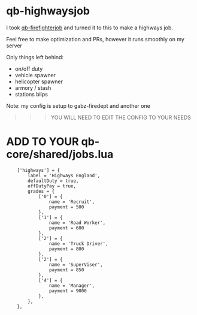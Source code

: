 # qb-highwaysjob

I took [qb-firefighterjob](https://github.com/qbcore-framework/qb-ambulancejob) and turned it to this to make a highways job.

Feel free to make optimization and PRs, however it runs smoothly on my server

Only things left behind:

- on/off duty
- vehicle spawner
- helicopter spawner
- armory / stash
- stations blips

Note: my config is setup to gabz-firedept and another one

>>> YOU WILL NEED TO EDIT THE CONFIG TO YOUR NEEDS

# ADD TO YOUR qb-core/shared/jobs.lua
```
	['highways'] = {
		label = 'Highways England',
		defaultDuty = true,
		offDutyPay = true,
		grades = {
            ['0'] = {
                name = 'Recruit',
                payment = 500
            },
            ['1'] = {
                name = 'Road Worker',
                payment = 600
            },
			['2'] = {
                name = 'Truck Driver',
                payment = 800
            },
			['2'] = {
                name = 'SuperViser',
                payment = 850
            },
            ['4'] = {
                name = 'Manager',
                payment = 9000
            },
        },
	},
```